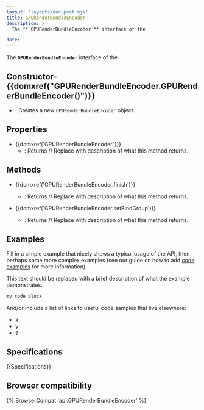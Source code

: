 ```yaml
---
layout: 'layouts/doc-post.njk'
title: GPURenderBundleEncoder
description: >
  The **`GPURenderBundleEncoder`** interface of the  

date: 
---
```


The **`GPURenderBundleEncoder`** interface of the  





 ## Constructor- {{domxref("GPURenderBundleEncoder.GPURenderBundleEncoder()")}}
  - : Creates a new `GPURenderBundleEncoder` object.



## Properties

- {{domxref('GPURenderBundleEncoder.')}}
  - : Returns // Replace with description of what this method returns.

## Methods

- {{domxref('GPURenderBundleEncoder.finish')}}
  - : Returns // Replace with description of what this method returns.

- {{domxref('GPURenderBundleEncoder.setBindGroup')}}
  - : Returns // Replace with description of what this method returns.



## Examples

Fill in a simple example that nicely shows a typical usage of the API, then perhaps some more complex examples (see our guide on how to add [code examples](/en-US/docs/MDN/Contribute/Structures/Code_examples) for more information).

This text should be replaced with a brief description of what the example demonstrates.

```js
my code block
```

And/or include a list of links to useful code samples that live elsewhere:

*   x
*   y
*   z

## Specifications

{{Specifications}}

## Browser compatibility

{% BrowserCompat 'api.GPURenderBundleEncoder' %}

